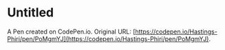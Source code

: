 # Untitled

A Pen created on CodePen.io. Original URL: [https://codepen.io/Hastings-Phiri/pen/PoMgmYJ](https://codepen.io/Hastings-Phiri/pen/PoMgmYJ).

